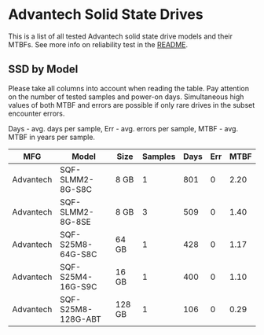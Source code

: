 Advantech Solid State Drives
============================

This is a list of all tested Advantech solid state drive models and their MTBFs. See
more info on reliability test in the [README](https://github.com/bsdhw/SMART).

SSD by Model
------------

Please take all columns into account when reading the table. Pay attention on the
number of tested samples and power-on days. Simultaneous high values of both MTBF
and errors are possible if only rare drives in the subset encounter errors.

Days - avg. days per sample,
Err  - avg. errors per sample,
MTBF - avg. MTBF in years per sample.

| MFG       | Model              | Size   | Samples | Days  | Err   | MTBF |
|-----------|--------------------|--------|---------|-------|-------|------|
| Advantech | SQF-SLMM2-8G-S8C   | 8 GB   | 1       | 801   | 0     | 2.20   |
| Advantech | SQF-SLMM2-8G-8SE   | 8 GB   | 3       | 509   | 0     | 1.40   |
| Advantech | SQF-S25M8-64G-S8C  | 64 GB  | 1       | 428   | 0     | 1.17   |
| Advantech | SQF-S25M4-16G-S9C  | 16 GB  | 1       | 400   | 0     | 1.10   |
| Advantech | SQF-S25M8-128G-ABT | 128 GB | 1       | 106   | 0     | 0.29   |
